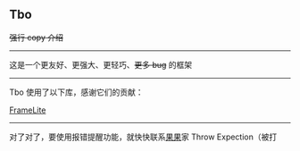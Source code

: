 ## Tbo

<del>强行 copy 介绍</del>

---

这是一个更友好、更强大、更轻巧、<del>更多 bug</del> 的框架

---

Tbo 使用了以下库，感谢它们的贡献：

[FrameLite](https://github.com/U2FsdGVkX1/FrameLite)

---

对了对了，要使用报错提醒功能，就快快联系[果果](https://github.com/imguoguo)家 Throw Expection（被打
